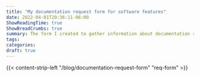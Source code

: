 ```yaml
---
title: "My documentation request form for software features"
date: 2022-04-01T20:36:11-06:00
ShowReadingTime: true
ShowBreadCrumbs: true
summary: The form I created to gather information about documentation requests.
tags:
categories:
draft: true
---
```



{{< content-strip-left "/blog/documentation-request-form" "req-form" >}}